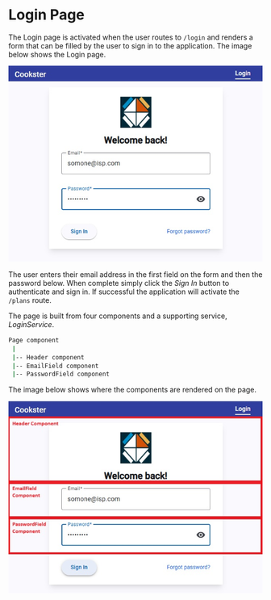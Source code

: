 # Login Page

The Login page is activated when the user routes to `/login` and renders a form that can be filled by the user to sign in to the application. The image below shows the Login page.

![Login Page](./images/20250812-01-01.jpg)

The user enters their email address in the first field on the form and then the password below. When complete simply click the _Sign In_ button to authenticate and sign in. If successful the application will activate the `/plans` route.

The page is built from four components and a supporting service, _LoginService_.

```bat
Page component
 |
 |-- Header component
 |-- EmailField component
 |-- PasswordField component
```

The image below shows where the components are rendered on the page.

![Login Page Components](./images/20250812-01-02.jpg)

